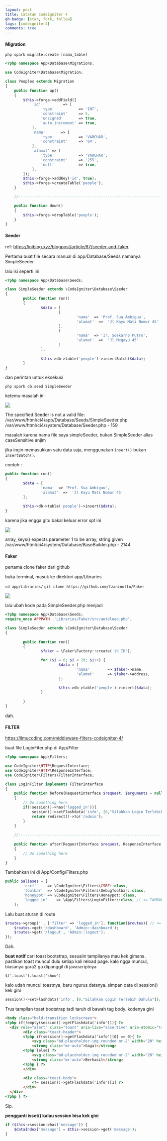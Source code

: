 ```yaml
---
layout: post
title: Catatan Codeigniter 4
gh-badge: [star, fork, follow]
tags: [codeigniter4]
comments: true
---
```


#### Migration

`php spark migrate:create [nama_table]`

```php
<?php namespace App\Database\Migrations;

use CodeIgniter\Database\Migration;

class Peoples extends Migration
{
	public function up()
	{
		$this->forge->addField([
			'id'          => [
				'type'           => 'INT',
				'constraint'     => 5,
				'unsigned'       => true,
				'auto_increment' => true,
			],
			'nama'       => [
				'type'           => 'VARCHAR',
				'constraint'     => '64',
			],
			'alamat' => [
				'type'           => 'VARCHAR',
				'constraint'     => '255',
				'null'           => true,
			],
		]);
		$this->forge->addKey('id', true);
		$this->forge->createTable('people');
	}

	//--------------------------------------------------------------------

	public function down()
	{
		$this->forge->dropTable('people');
	}
}
```
#### Seeder

ref: https://iniblog.xyz/blogpost/article/87/seeder-and-faker 

Pertama buat file secara manual di app/Database/Seeds namanya SimpleSeeder

lalu isi seperti ini

```php
<?php namespace App\Database\Seeds;

class SimpleSeeder extends \CodeIgniter\Database\Seeder
{
        public function run()
        {
                $data = [
                        [
                                'nama'  => 'Prof. Sua Ambiguu',
                                'alamat'  =>  'Jl Kayu Mati Nomor 45'
                        ],
                        [
                                'nama'  => 'Ir. Soekarno Putro',
                                'alamat'  =>  'Jl Megayu 45'
                        ]
                ];
                
                $this->db->table('people')->insertBatch($data);
        }
}
```
dan perintah untuk eksekusi

`php spark db:seed SimpleSeeder`

ketemu masalah ini

![](https://i.ibb.co/xm8CKyT/image.png)

The specified Seeder is not a valid file: /var/www/html/ci4/app/Database/Seeds/SimpleSeeder.php
/var/www/html/ci4/system/Database/Seeder.php - 159

masalah karena nama file saya simpleSeeder, bukan SimpleSeeder alias caseSensitive anjim

jika ingin memasukkan satu data saja, menggunakan `insert()` bukan `insertBatch()`.

contoh : 

```php
public function run()
{
        $data = [
                'nama'  => 'Prof. Sua Ambiguu',
                'alamat'  =>  'Jl Kayu Mati Nomor 45'
        ];
        
        $this->db->table('people')->insert($data);
}
```

karena jika engga gitu bakal keluar error spt ini

![](https://i.ibb.co/KFNnjqV/image.png)

array_keys() expects parameter 1 to be array, string given
/var/www/html/ci4/system/Database/BaseBuilder.php - 2144

#### Faker

pertama clone faker dari github

buka terminal, masuk ke direktori app/Libraries

`cd app/Libraries/`
`git clone https://github.com/fzaninotto/Faker`

![](https://i.ibb.co/1bB9GSY/image.png)

lalu ubah kode pada SimpleSeeder.php menjadi

```php
<?php namespace App\Database\Seeds;
require_once APPPATH .'Libraries/Faker/src/autoload.php';

class SimpleSeeder extends \CodeIgniter\Database\Seeder
{
        
        public function run()
        {
                $faker = \Faker\Factory::create('id_ID');

                for ($i = 0; $i < 20; $i++) {
                        $data = [
                                'nama'        => $faker->name,
                                'alamat'      => $faker->address,
                        ];

                        $this->db->table('people')->insert($data);
                }
                
        }
}
```

dah.

#### FILTER

https://ilmucoding.com/middleware-filters-codeigniter-4/

buat file LoginFiter.php di App/Filter

```php
<?php namespace App\Filters;

use CodeIgniter\HTTP\RequestInterface;
use CodeIgniter\HTTP\ResponseInterface;
use CodeIgniter\Filters\FilterInterface;

class LoginFilter implements FilterInterface
{
    public function before(RequestInterface $request, $arguments = null)
    {
        // Do something here
        if(!session()->has('logged_in')){
            session()->setFlashdata('info', [0,"Silahkan Login Terlebih Dahulu"]);
            return redirect()->to('/admin');
        }
    }
 
    //--------------------------------------------------------------------
 
    public function after(RequestInterface $request, ResponseInterface $response, $arguments = null)
    {
        // Do something here
    }
}
```

Tambahkan ini di App/Config/Filters.php

```php
public $aliases = [
		'csrf'     => \CodeIgniter\Filters\CSRF::class,
		'toolbar'  => \CodeIgniter\Filters\DebugToolbar::class,
		'honeypot' => \CodeIgniter\Filters\Honeypot::class,
		'logged_in'    => \App\Filters\LoginFilter::class, // <= TAMBAHIN INI BRO
	];
```

Lalu buat aturan di route

```php
$routes->group('', ['filter' => 'logged_in'], function($routes){ // <= KASIH FILTER NYA
	$routes->get('/dashboard', 'Admin::dashboard');
	$routes->get('/logout', 'Admin::logout');	
}); 
```

Dah.

**buat notif**
cari toast bootstrap, sesuaiin tampilanya mau kek gimana.
pastikan toast muncul dulu setiap kali reload page.
kalo ngga muncul, biasanya gara2 ga dipanggil di javascriptnya

`$('.toast').toast('show')`

kalo udah muncul toastnya, baru ngurus datanya.
simpan data di session() kek gini

```php
session()->setFlashdata('info', [0,"Silahkan Login Terlebih Dahulu"]); // <= SIMPEN DI SESSION
```

Trus tampilan toast bootstrap tadi taruh di bawah tag body.
kodenya gini

```html
<body class="hold-transition lockscreen">
<?php if(!empty(session()->getFlashdata('info'))){ ?>
  <div role="alert" class="toast" aria-live="assertive" aria-atomic="true" data-autohide="true" data-delay="3000" style="position: absolute; top: 20px; right: 10px; z-index:999">
        <div class="toast-header">
        <?php if(session()->getFlashdata('info')[0] == 0){ ?>
            <svg class="bd-placeholder-img rounded mr-2" width="20" height="20" xmlns="http://www.w3.org/2000/svg" preserveAspectRatio="xMidYMid slice" focusable="false" role="img"><rect width="100%" height="100%" fill="#f00"></rect></svg>
            <strong class="mr-auto">Gagal</strong>
        <?php }else{ ?>
            <svg class="bd-placeholder-img rounded mr-2" width="20" height="20" xmlns="http://www.w3.org/2000/svg" preserveAspectRatio="xMidYMid slice" focusable="false" role="img"><rect width="100%" height="100%" fill="#007aff"></rect></svg>
            <strong class="mr-auto">Berhasil</strong>
        <?php } ?>
        </div>

        <div class="toast-body">
            <?= session()->getFlashdata('info')[1] ?>
        </div>
  </div>
<?php } ?>
```

Sip.


**pengganti isset() kalau session bisa kek gini**

```php
if ($this->session->has('message')) {
	$dataIndex['message'] = $this->session->get('message');
}
```

